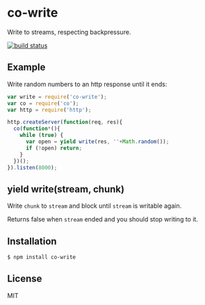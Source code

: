 
# co-write

  Write to streams, respecting backpressure.

  [![build status](https://secure.travis-ci.org/juliangruber/co-write.png)](http://travis-ci.org/juliangruber/co-write)

## Example

  Write random numbers to an http response until it ends:

```js
var write = require('co-write');
var co = require('co');
var http = require('http');

http.createServer(function(req, res){
  co(function*(){
    while (true) {
      var open = yield write(res, ''+Math.random());
      if (!open) return;
    }
  })();
}).listen(8000);
```

## yield write(stream, chunk)

  Write `chunk` to `stream` and block until `stream` is writable again.

  Returns false when `stream` ended and you should stop writing to it.

## Installation

```bash
$ npm install co-write
```

## License

  MIT

